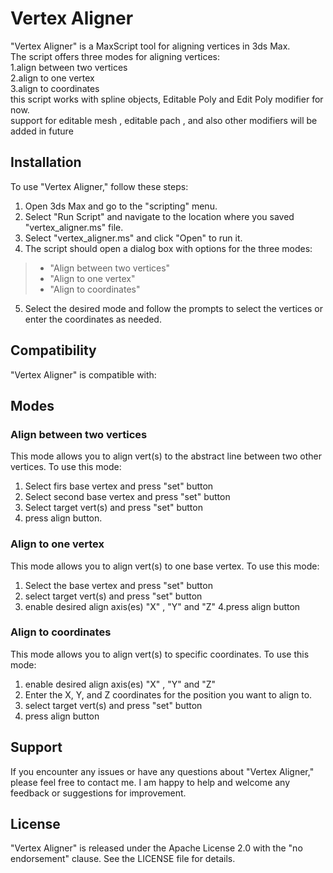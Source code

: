 
# Vertex Aligner

"Vertex Aligner" is a MaxScript tool for aligning vertices in 3ds Max. \
The script offers three modes for aligning vertices: \
1.align between two vertices\
2.align to one vertex\
3.align to coordinates\
this script works with spline objects, Editable Poly and Edit Poly modifier for now.\
support for editable mesh , editable pach , and also other modifiers will be added in future


## Installation

To use "Vertex Aligner," follow these steps:

1. Open 3ds Max and go to the "scripting" menu.
2. Select "Run Script" and navigate to the location where you saved "vertex_aligner.ms" file.
3. Select "vertex_aligner.ms" and click "Open" to run it.
4. The script should open a dialog box with options for the three modes:
> * "Align between two vertices"
> * "Align to one vertex" 
> * "Align to coordinates"
5. Select the desired mode and follow the prompts to select the vertices or enter the coordinates as needed.

## Compatibility

"Vertex Aligner" is compatible with:


## Modes

### Align between two vertices

This mode allows you to align vert(s) to the abstract line between two other vertices. To use this mode:

1. Select firs base vertex and press "set" button
2. Select second base vertex and press "set" button
3. Select target vert(s) and press "set" button
4. press align button.

### Align to one vertex

This mode allows you to align vert(s) to one base vertex. To use this mode:

1. Select the base vertex and press "set" button
2. select target vert(s) and press "set" button
3. enable desired align axis(es) "X" , "Y" and "Z"
4.press align button

### Align to coordinates

This mode allows you to align vert(s) to specific coordinates. To use this mode:

1. enable desired align axis(es) "X" , "Y" and "Z"
2. Enter the X, Y, and Z coordinates for the position you want to align to.
3. select target vert(s) and press "set" button
4. press align button

## Support

If you encounter any issues or have any questions about "Vertex Aligner," please feel free to contact me. I am happy to help and welcome any feedback or suggestions for improvement.

## License

"Vertex Aligner" is released under the Apache License 2.0 with the "no endorsement" clause. See the LICENSE file for details.

